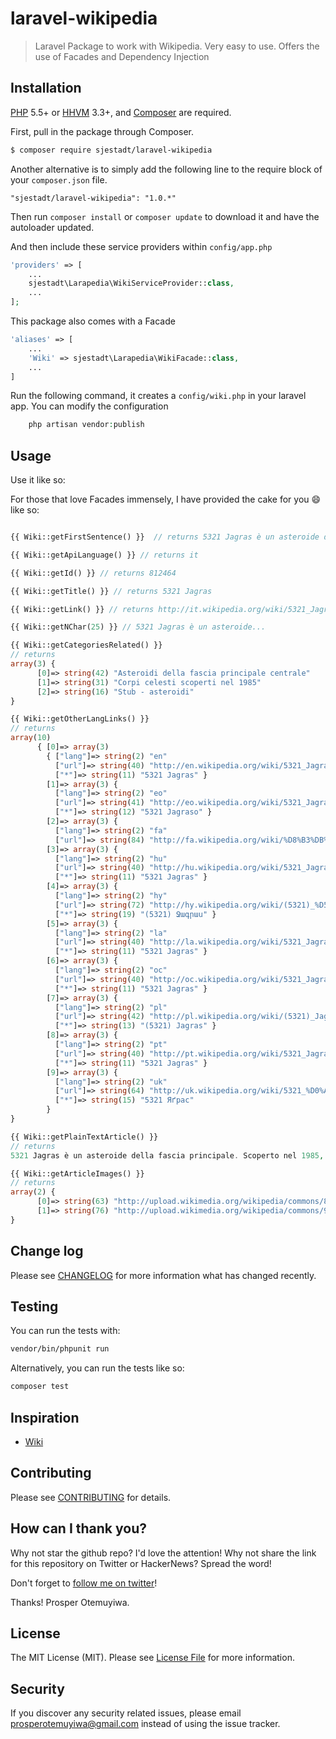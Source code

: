 # laravel-wikipedia


> Laravel Package to work with Wikipedia. Very easy to use. Offers the use of Facades and Dependency Injection

## Installation

[PHP](https://php.net) 5.5+ or [HHVM](http://hhvm.com) 3.3+, and [Composer](https://getcomposer.org) are required.

First, pull in the package through Composer.

``` bash
$ composer require sjestadt/laravel-wikipedia
```

Another alternative is to simply add the following line to the require block of your `composer.json` file.

```
"sjestadt/laravel-wikipedia": "1.0.*"
```

Then run `composer install` or `composer update` to download it and have the autoloader updated.

And then include these service providers within `config/app.php`

```php
'providers' => [
    ...
    sjestadt\Larapedia\WikiServiceProvider::class,
    ...
];
```

This package also comes with a Facade

```php
'aliases' => [
    ...
    'Wiki' => sjestadt\Larapedia\WikiFacade::class,
    ...
]
```

Run the following command, it creates a `config/wiki.php` in your laravel app. You can modify the configuration

```php
    php artisan vendor:publish
```

## Usage

Use it like so:

For those that love Facades immensely, I have provided the cake for you :smile: like so:

``` php

{{ Wiki::getFirstSentence() }}  // returns 5321 Jagras è un asteroide della fascia principale.

{{ Wiki::getApiLanguage() }} // returns it

{{ Wiki::getId() }} // returns 812464

{{ Wiki::getTitle() }} // returns 5321 Jagras

{{ Wiki::getLink() }} // returns http://it.wikipedia.org/wiki/5321_Jagras

{{ Wiki::getNChar(25) }} // 5321 Jagras è un asteroide...

{{ Wiki::getCategoriesRelated() }}
// returns
array(3) {
      [0]=> string(42) "Asteroidi della fascia principale centrale"
      [1]=> string(31) "Corpi celesti scoperti nel 1985"
      [2]=> string(16) "Stub - asteroidi"
}

{{ Wiki::getOtherLangLinks() }}
// returns
array(10)
      { [0]=> array(3)
        { ["lang"]=> string(2) "en"
          ["url"]=> string(40) "http://en.wikipedia.org/wiki/5321_Jagras"
          ["*"]=> string(11) "5321 Jagras" }
        [1]=> array(3) {
          ["lang"]=> string(2) "eo"
          ["url"]=> string(41) "http://eo.wikipedia.org/wiki/5321_Jagraso"
          ["*"]=> string(12) "5321 Jagraso" }
        [2]=> array(3) {
          ["lang"]=> string(2) "fa"
          ["url"]=> string(84) "http://fa.wikipedia.org/wiki/%D8%B3%DB%8C%D8%A7%D8%B1%DA%A9_%DB%B5%DB%B3%DB%B2%DB%B1"               ["*"]=> string(19) "سیا" }
        [3]=> array(3) {
          ["lang"]=> string(2) "hu"
          ["url"]=> string(40) "http://hu.wikipedia.org/wiki/5321_Jagras"
          ["*"]=> string(11) "5321 Jagras" }
        [4]=> array(3) {
          ["lang"]=> string(2) "hy"
          ["url"]=> string(72) "http://hy.wikipedia.org/wiki/(5321)_%D5%8B%D5%A1%D5%A3%D6%80%D5%A1%D5%BD"
          ["*"]=> string(19) "(5321) Ջագրաս" }
        [5]=> array(3) {
          ["lang"]=> string(2) "la"
          ["url"]=> string(40) "http://la.wikipedia.org/wiki/5321_Jagras"
          ["*"]=> string(11) "5321 Jagras" }
        [6]=> array(3) {
          ["lang"]=> string(2) "oc"
          ["url"]=> string(40) "http://oc.wikipedia.org/wiki/5321_Jagras"
          ["*"]=> string(11) "5321 Jagras" }
        [7]=> array(3) {
          ["lang"]=> string(2) "pl"
          ["url"]=> string(42) "http://pl.wikipedia.org/wiki/(5321)_Jagras"
          ["*"]=> string(13) "(5321) Jagras" }
        [8]=> array(3) {
          ["lang"]=> string(2) "pt"
          ["url"]=> string(40) "http://pt.wikipedia.org/wiki/5321_Jagras"
          ["*"]=> string(11) "5321 Jagras" }
        [9]=> array(3) {
          ["lang"]=> string(2) "uk"
          ["url"]=> string(64) "http://uk.wikipedia.org/wiki/5321_%D0%AF%D2%91%D1%80%D0%B0%D1%81"
          ["*"]=> string(15) "5321 Яґрас"
        }
}

{{ Wiki::getPlainTextArticle() }}
// returns
5321 Jagras è un asteroide della fascia principale. Scoperto nel 1985, presenta un'orbita caratterizzata da un semiasse maggiore pari a 2,5810209 UA e da un'eccentricità di 0,2213576, inclinata di 13,58746° rispetto all'eclittica. Collegamenti esterni (EN) Jagras - Dati riportati nel database dell'IAU Minor Planet Center (EN) Jagras - Dati riportati nel Jet Propulsion Laboratory - Small-Body Database

{{ Wiki::getArticleImages() }}
// returns
array(2) {
      [0]=> string(63) "http://upload.wikimedia.org/wikipedia/commons/8/83/Celestia.png"
      [1]=> string(76) "http://upload.wikimedia.org/wikipedia/commons/9/9a/Galileo_Gaspra_Mosaic.jpg"
}

```

## Change log

Please see [CHANGELOG](CHANGELOG.md) for more information what has changed recently.

## Testing

You can run the tests with:

```bash
vendor/bin/phpunit run
```

Alternatively, you can run the tests like so:

```bash
composer test
```

## Inspiration

 * [Wiki](https://github.com/ihoru/Wiki)

## Contributing

Please see [CONTRIBUTING](CONTRIBUTING.md) for details.

## How can I thank you?

Why not star the github repo? I'd love the attention! Why not share the link for this repository on Twitter or HackerNews? Spread the word!

Don't forget to [follow me on twitter](https://twitter.com/sjestadt)!

Thanks!
Prosper Otemuyiwa.

## License

The MIT License (MIT). Please see [License File](LICENSE.md) for more information.

## Security

If you discover any security related issues, please email [prosperotemuyiwa@gmail.com](prosperotemuyiwa@gmail.com) instead of using the issue tracker.
